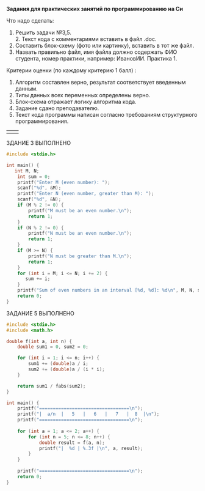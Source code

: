 **Задания для практических занятий по программированию на Си**

Что надо сделать:  
1. Решить задачи №3,5.  
2. Текст кода с комментариями вставить в файл .doc.  
3. Составить блок-схему (фото или картинку), вставить в тот же файл.  
4. Назвать правильно файл, имя файла должно содержать ФИО студента, номер практики, например: ИвановИИ. Практика 1.

Критерии оценки (по каждому критерию 1 балл) :  
1. Алгоритм составлен верно, результат соответствует введенным данным.  
2. Типы данных всех переменных определены верно.  
3. Блок-схема отражает логику алгоритма кода.  
4. Задание сдано преподавателю.  
5. Текст кода программы написан согласно требованиям структурного программирования.

|   |   |
|---|---|
|||

ЗДАНИЕ 3 ВЫПОЛНЕНО 

```C
#include <stdio.h>

int main() {
   int M, N;
    int sum = 0;
    printf("Enter M (even number): ");
    scanf("%d", &M);
    printf("Enter N (even number, greater than M): ");
    scanf("%d", &N);
    if (M % 2 != 0) {
        printf("M must be an even number.\n");
        return 1;
    }
    if (N % 2 != 0) {
        printf("N must be an even number.\n");
        return 1;
    }
    if (M >= N) {
        printf("N must be greater than M.\n");
        return 1;
    }
    for (int i = M; i <= N; i += 2) {
       sum += i;
    }
    printf("Sum of even numbers in an interval [%d, %d]: %d\n", M, N, sum);
    return 0;
}
```


ЗАДАНИЕ 5 ВЫПОЛНЕНО 

```C
#include <stdio.h>
#include <math.h>

double f(int a, int n) {
    double sum1 = 0, sum2 = 0;

    for (int i = 1; i <= n; i++) {
        sum1 += (double)a / i;
        sum2 += (double)a / (i * i);
    }

    return sum1 / fabs(sum2);
}

int main() {
    printf("=================================\n");
    printf("|  a/n  |   5   |   6   |   7   |  8  |\n");
    printf("=================================\n");
    
    for (int a = 1; a <= 2; a++) {
        for (int n = 5; n <= 8; n++) {
            double result = f(a, n);
            printf("|  %d | %.3f |\n", a, result);
        }
    }
    
    printf("=================================\n");
    return 0;
}

```